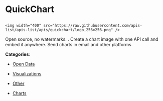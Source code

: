 # QuickChart<p align="center">
    <img width="400" src="https://raw.githubusercontent.com/apis-list/apis-list/apis/quickchart/logo_256x256.png" />
</p>

Open source, no watermarks. . Create a chart image with one API call and embed it anywhere. Send charts in email and other platforms

**Categories**:

- [Open Data](https://github/apis-list/apis-list#open-data)

- [Visualizations](https://github/apis-list/apis-list#visualizations)

- [Other](https://github/apis-list/apis-list#other)

- [Charts](https://github/apis-list/apis-list#charts)








